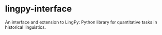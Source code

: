 # lingpy-interface
An interface and extension to LingPy: Python library for quantitative tasks in historical linguistics.
